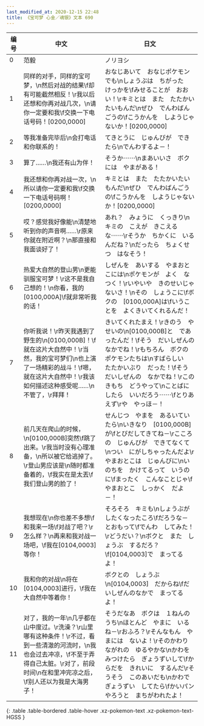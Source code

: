 ```yaml
---
last_modified_at: 2020-12-15 22:48
title: 《宝可梦 心金／魂银》文本 690
---
```

| 编号 | 中文 | 日文 |
| ---- | ---- | ---- |
| 0 | 范毅 | ノリヨシ |
| 1 | 同样的对手，同样的宝可梦，\n然后对战的结果\f却有可能截然相反！\r我以后还想和你再对战几次，\n请你一定要和我\f交换一下电话号码！[0200,0000] | おなじあいて　おなじポケモンでも\nしょうぶは　ちがった　けっかを\fみせることが　おおい！\rキミとは　また　たたかいたいもんだ\nぜひ　でんわばんごうの\fこうかんを　しようじゃないか！[0200,0000] |
| 2 | 等我准备完毕后\n会打电话和你联系的！ | てきとうに　じゅんびが　できたら\nでんわするよ－！ |
| 3 | 算了……\n我还有山为伴！ | そうか⋯⋯\nまあいいさ　ボクには　やまがある！ |
| 4 | 我还想和你再对战一次，\n所以请你一定要和我\f交换一下电话号码啊！[0200,0000] | キミとは　また　たたかいたいもんだ\nぜひ　でんわばんごうの\fこうかんを　しようじゃないか！[0200,0000] |
| 5 | 哎？感觉我好像能\n清楚地听到你的声音啊……\r原来你就在附近啊？\n那直接和我面谈好了！ | あれ？　みょうに　くっきり\nキミの　こえが　きこえるな⋯⋯\rそうか　ちかくに　いるんだね？\nだったら　ちょくせつ　はなそう！ |
| 6 | 热爱大自然的登山男\n更能驯服宝可梦！\r这不是我自己想的！\n你看，我的[0100,000A]\f就非常听我的话！ | しぜんを　あいする　やまおとこには\nポケモンが　よく　なつく！\rいやいや　きのせいじゃないさ！\nその　しょうこに\fボクの　[0100,000A]は\fいうことを　よくきいてくれるんだ！ |
| 7 | 你听我说！\r昨天我遇到了野生的\n[0100,000B]！\f就在这片大自然中！\r当然，我的宝可梦们\n也上演了一场精彩的战斗！\f嗯，就在这片大自然中！\r我该如何描述这种感受呢……\n不管了，\r拜拜！ | きいてくれたまえ！\rきのう　やせいの\n[0100,000B]と　であったんだ！\fそう　だいしぜんの　なかでね！\rもちろん　ボクの　ポケモンたちは\nすばらしい　たたかいぶり　だった！\fそう　だいしぜんの　なかでね！\rこの　きもち　どうやって\nことばに　したら　いいだろう⋯⋯\fとりあえず\rや　やっほ－！ |
| 8 | 前几天在爬山的时候，\n[0100,000B]突然\f跳了出来。\r我当时没有心理准备，\n所以被它给逃掉了。\r登山男应该是\n随时都准备着的，\f我实在是太丟\f我们登山男的脸了！ | せんじつ　やまを　あるいていたら\nいきなり　[0100,000B]が\fとびだしてきてね－\rこころの　じゅんびが　できてなくて\nつい　にがしちゃったんだよ\rやまおとこは　じゅんびに\nいのちを　かけてるって　いうのに\fまったく　こんなことじゃ\fやまおとこ　しっかく　だよ－！ |
| 9 | 我想现在\n你也差不多想\f和我来一场\f对战了吧？\r怎么样？\n再来和我对战一场吧，\f我在[0104,0003]等你！ | そろそろ　キミも\nしょうぶが　したくなったころ\fだろうな－　とおもって\fでんわ　してみた！\rどうだい？\nボクと　また　しょうぶ　するだろ？\f[0104,0003]で　まってるよ！ |
| 10 | 我和你的对战\n将在[0104,0003]进行，\f我在大自然中等着你！ | ボクとの　しょうぶ\n[0104,0003]　だからね\fだいしぜんのなかで　まってるよ！ |
| 11 | 对了，我的一年\n几乎都在山中度过。\r洗澡？\r山里哪有这种条件！\r不过，看到一些清澈的河流时，\n我也会过去冲凉，\f不至于弄得自己太脏。\r对了，前段时间\n在和里冲完凉之后，\f别人还以为我是大海男子！ | そうだなあ　ボクは　１ねんのうち\nほとんど　やまに　いるね－\rおふろ？\rそんなもん　やまには　ないよ！\rそのかわり　ながれの　ゆるやかな\nかわを　みつけたら　ぎょうずいして\fからだを　きれいに　するんだ\rそうそう　このあいだも\nかわで　ぎょうずい　してたら\fかいパンやろうと　まちがわれたよ！ |
{: .table .table-bordered .table-hover .xz-pokemon-text .xz-pokemon-text-HGSS }